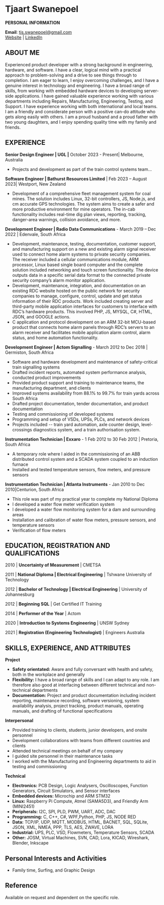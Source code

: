 # Tjaart Swanepoel

**PERSONAL INFORMATION**

**Email**: tjs.swanepoel@gmail.com  
[Website](<http://www.linkedin.com/in/tjaart-swanepoel-tsw> ) | [LinkedIn](<https://sites.google.com/view/tjaartportfolio/home>)  

## ABOUT ME 

Experienced product developer with a strong background in engineering, hardware, and software. I have a clear, logical mind with a practical approach to problem-solving and a drive to see things through to completion. I am eager to learn, I enjoy overcoming challenges, and I have a genuine interest in technology and engineering. I have a broad range of skills, from working with embedded hardware devices to developing server-side applications. I have gained valuable experience working with various departments including Repairs, Manufacturing, Engineering, Testing, and Support. I have experience working with both international and local teams. I am a friendly and considerate person with a positive can-do attitude who gets along easily with others. I am a proud husband and a proud father with two young daughters, and I enjoy spending quality time with my family and friends.

## EXPERIENCE

**Senior Design Engineer \| UGL \|** October 2023 - Present\| Melbourne, Australia 

-  Projects and development as part of the train control systems team... 

**Software Engineer \| Bathurst Resources Limited** \| Feb 2023 – August 2023\| Westport, New Zealand

-   Development of a comprehensive fleet management system for coal mines. The solution includes Linux, 32-bit controllers, JS, Node.js, and cm accurate GPS technologies. The system aims to create a safer and more productive environment for mine operators. The in-cab functionality includes real-time dig plan views, reporting, tracking, danger-area warnings, collision avoidance, and more.

**Development Engineer \| Radio Data Communications** - March 2019 – Dec 2022 \| Edenvale, South Africa

-   Development, maintenance, testing, documentation, customer support, and manufacturing support on a new and existing alarm signal receiver used to connect home alarm systems to private security companies. The receiver included a cellular communications module, ARM processor, Linux based single board computer and the complete solution included networking and touch screen functionality. The device outputs data in a specific serial data format to the connected private security company’s alarm monitor application.
-   Development, maintenance, integration, and documentation on an existing RDC website hosted on the public network for security companies to manage, configure, control, update and get status information of their RDC products. Work included creating server and third-party mobile application interfaces for customers to interface with RDC’s hardware products. This involved PHP, JS, MYSQL, C\#, HTML, JSON, and GOOGLE actions.
-   C application and protocol development on an ARM 32-bit MCU-based product that connects home alarm panels through RDC’s servers to an alarm receiver and facilitates mobile application alarm control, alarm status, and home automation functionality.

**Development Engineer \| Actom Signalling** - March 2012 to Dec 2018 \| Germiston, South Africa

-   Software and hardware development and maintenance of safety-critical train signalling systems
-   Drafted incident reports, automated system performance analysis, conducted product improvements
-   Provided product support and training to maintenance teams, the manufacturing department, and clients
-   Improved systems availability from 88.1% to 99.7% for train yards across South Africa
-   Drafted project documentation, tender documentation, and product documentation
-   Testing and commissioning of developed systems
-   Programming and setup of VSDs, UPSs, PLCs, and network devices
-   Projects included -- train yard automation, axle counter design, level-crossings diagnostics system, and a train authorisation system.

**Instrumentation Technician \| Exxaro** - 1 Feb 2012 to 30 Feb 2012 \| Pretoria, South Africa

-   A temporary role where I aided in the commissioning of an ABB distributed control system and a SCADA system coupled to an induction furnace
-   Installed and tested temperature sensors, flow meters, and pressure sensors

**Instrumentation Technician \| Atlanta Instruments** - Jan 2010 to Dec 2010\|Centurion, South Africa

-   This role was part of my practical year to complete my National Diploma
-   I developed a water flow meter verification system
-   I developed a water flow monitoring system for a dam and surrounding areas
-   Installation and calibration of water flow meters, pressure sensors, and temperature sensors
-   Verification of flow meters

## EDUCATION, REGISTRATION AND QUALIFICATIONS

2010 \| **Uncertainty of Measurement** \| CMETSA

2011 \| **National Diploma \| Electrical Engineering** \| Tshwane University of Technology

2012 \| **Bachelor of Technology \| Electrical Engineering** \| University of Johannesburg

2012 \| **Beginning SQL** \| Get Certified IT Training

2014 \| **Performer of the Year** \| Actom

2020 \| **Introduction to Systems Engineering** \| UNSW Sydney

2021 \| **Registration (Engineering Technologist)** \| Engineers Australia

## SKILLS, EXPERIENCE, AND ATTRIBUTES

**Project**

-   **Safety orientated:** Aware and fully conversant with health and safety, both in the workplace and generally
-   **Flexibility:** I have a broad range of skills and I can adapt to any role. I am therefore also good at interfacing between different technical and non-technical departments
-   **Documentation:** Project and product documentation including incident reporting, maintenance recording, software versioning, system availability analysis, project tracking, product manuals, operating manuals, and drafting of functional specifications

**Interpersonal**

-   Provided training to clients, students, junior developers, and onsite personnel
-   Development collaborations with teams from different countries and clients
-   Attended technical meetings on behalf of my company
-   I guided site personnel in their maintenance tasks
-   I worked with the Manufacturing and Engineering departments to aid in testing and commissioning

**Technical**

-   **Electronics:** PCB Design, Logic Analysers, Oscilloscopes, Function Generators, Circuit Simulators, and Sensor interfaces
-   **Embedded devices:** Microchip and ARM STM32
-   **Linux:** Raspberry Pi Compute, Atmel (SAMA5D3), and Friendly Arm (MINI2451)
-   **Peripherals:** I2C, SPI, PLD, PWM, UART, ADC, DAC
-   **Programming:** C, C++, C\#, WPF,Python, PHP, JS, NODE RED
-   **Data:** TCP/IP, UDP, MQTT, MODBUS, HTML, BACNET, SQL, SQLite, JSON, XML, NMEA, PPP, TLS, AES, ZWAVE, LORA
-   **Industrial:** UPS, PLC, VSD, Flowmeters, Temperature Sensors, SCADA
-   **Other:** JOSM, Virtual Machines, SVN, CAD, Lora, KICAD, Wireshark, Blender, Inkscape

## Personal Interests and Activities

-   Family time, Surfing, and Graphic Design

## Reference

Available on request and dependent on the specific role.
